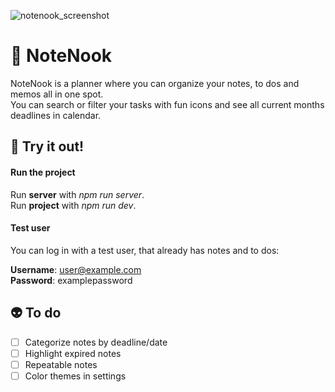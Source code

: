 ![notenook_screenshot](https://github.com/bkruotsalainen/notenook/assets/64400810/4a5471d2-d4d8-441a-b22b-a644ce18e747)

# 🌷 NoteNook
NoteNook is a planner where you can organize your notes, to dos and memos all in one spot. <br>
You can search or filter your tasks with fun icons and see all current months deadlines in calendar.


## 🎉 Try it out!
#### Run the project
Run **server** with *npm run server*.<br>
Run **project** with *npm run dev*.


#### Test user
You can log in with a test user, that already has notes and to dos:

**Username**: user@example.com<br>
**Password**: examplepassword


## 👽 To do
- [ ] Categorize notes by deadline/date
- [ ] Highlight expired notes
- [ ] Repeatable notes
- [ ] Color themes in settings
